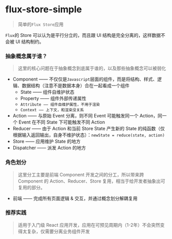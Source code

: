 # flux-store-simple

> 简单的`Flux Store`应用

`Flux`的 Store 可以认为是平行分立的，而且跟 UI 结构是完全分离的，这样数据不会被 UI 结构制约。

### 抽象概念属于谁？

> 这里的核心问题在于抽象概念到底属于谁的，以及那些抽象概念可以被弱化

* Component —— 不仅仅是`Javascript`层面的组件，而是将结构、样式、逻辑、数据结构（注意不是数据本身）合在一起看成一个组件
  * State —— 组件自维护状态
  * Property —— 组件外部传递属性
  * `Attribute —— 组件自维护属性，不用于渲染`
  * `Context —— 上下文，和渲染没关系`
* Action —— 与原始 Event 分离，则不同 Event 可能触发同一个 Action，同一个 Event 在不同 State 下可能触发不同 Action
* Reducer —— 由于 Action 和当前 Store State 产生新的 State 的纯函数（仅根据输入返回输出，自身不维护状态）：`newState = reduce(state, action)`
* Store —— 应用维护 State 的地方
* Dispatcher —— 派发 Action 的地方

### 角色划分

> 这里分工主要是前端 Component 开发之间的分工，所以带来跨 Component 的 Action、Reducer、Store 复用，相当于给开发者抽象出可复用的部分。

* 前端 —— 完成所有页面逻辑 & 交互，并通过概念划分解耦复用

### 推荐实践

> 适用于入门级 React 应用开发，应用在可预见周期内（1-2年）不会突然变得太复杂，仅需要分离业务组件开发
